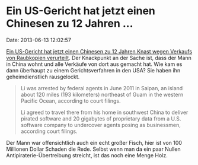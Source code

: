 Ein US-Gericht hat jetzt einen Chinesen zu 12 Jahren \...
=========================================================

Date: 2013-06-13 12:02:57

[Ein US-Gericht hat jetzt einen Chinesen zu 12 Jahren Knast wegen
Verkaufs von Raubkopien
verurteilt](http://www.bloomberg.com/news/2013-06-11/chinese-national-sentenced-to-12-years-over-pirated-software.html).
Der Knackpunkt an der Sache ist, dass der Mann in China wohnt und alle
Verkäufe von dort aus gemacht hat. Wie kam es dann überhaupt zu einem
Gerichtsverfahren in den USA? Sie haben ihn geheimdienstlich
rausgelockt.

> Li was arrested by federal agents in June 2011 in Saipan, an island
> about 120 miles (193 kilometers) northeast of Guam in the western
> Pacific Ocean, according to court filings.
>
> Li agreed to travel there from his home in southwest China to deliver
> pirated software and 20 gigabytes of proprietary data from a U.S.
> software company to undercover agents posing as businessmen, according
> court filings.

Der Mann war offensichtlich auch ein echt großer Fisch, hier ist von 100
Millionen Dollar Schaden die Rede. Selbst wenn man da ein paar Nullen
Antipiraterie-Übertreibung streicht, ist das noch eine Menge Holz.
